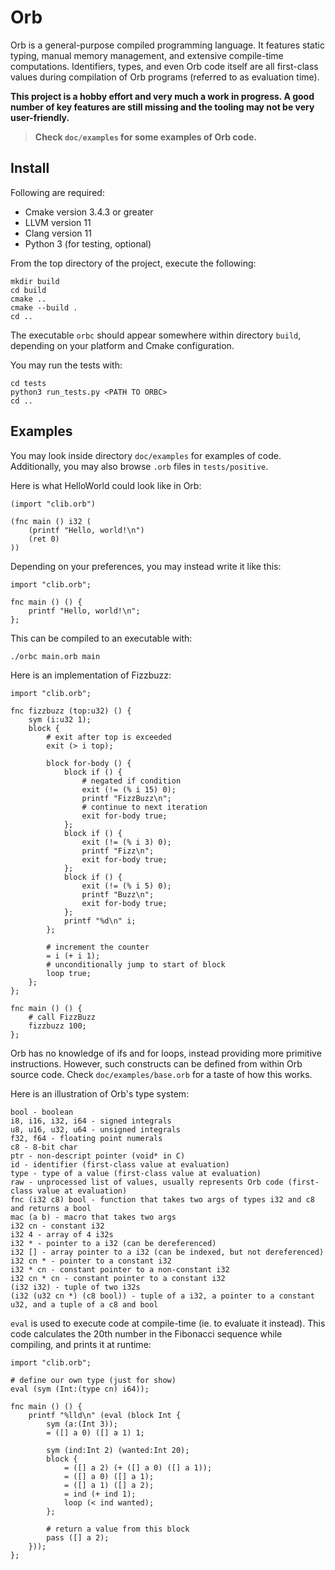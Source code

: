 # Orb

Orb is a general-purpose compiled programming language. It features static typing, manual memory management, and extensive compile-time computations. Identifiers, types, and even Orb code itself are all first-class values during compilation of Orb programs (referred to as evaluation time).

**This project is a hobby effort and very much a work in progress. A good number of key features are still missing and the tooling may not be very user-friendly.**

> **Check `doc/examples` for some examples of Orb code.**

## Install

Following are required:
 - Cmake version 3.4.3 or greater
 - LLVM version 11
 - Clang version 11
 - Python 3 (for testing, optional)

From the top directory of the project, execute the following:

```
mkdir build
cd build
cmake ..
cmake --build .
cd ..
```

The executable `orbc` should appear somewhere within directory `build`, depending on your platform and Cmake configuration.

You may run the tests with:

```
cd tests
python3 run_tests.py <PATH TO ORBC>
cd ..
```

## Examples

You may look inside directory `doc/examples` for examples of code. Additionally, you may also browse `.orb` files in `tests/positive`.

Here is what HelloWorld could look like in Orb:

```
(import "clib.orb")

(fnc main () i32 (
    (printf "Hello, world!\n")
    (ret 0)
))
```

Depending on your preferences, you may instead write it like this:

```
import "clib.orb";

fnc main () () {
    printf "Hello, world!\n";
};
```

This can be compiled to an executable with:

```
./orbc main.orb main
```

Here is an implementation of Fizzbuzz:

```
import "clib.orb";

fnc fizzbuzz (top:u32) () {
    sym (i:u32 1);
    block {
        # exit after top is exceeded
        exit (> i top);

        block for-body () {
            block if () {
                # negated if condition
                exit (!= (% i 15) 0);
                printf "FizzBuzz\n";
                # continue to next iteration
                exit for-body true;
            };
            block if () {
                exit (!= (% i 3) 0);
                printf "Fizz\n";
                exit for-body true;
            };
            block if () {
                exit (!= (% i 5) 0);
                printf "Buzz\n";
                exit for-body true;
            };
            printf "%d\n" i;
        };

        # increment the counter
        = i (+ i 1);
        # unconditionally jump to start of block
        loop true;
    };
};

fnc main () () {
    # call FizzBuzz
    fizzbuzz 100;
};
```

Orb has no knowledge of ifs and for loops, instead providing more primitive instructions. However, such constructs can be defined from within Orb source code. Check `doc/examples/base.orb` for a taste of how this works.

Here is an illustration of Orb's type system:

```
bool - boolean
i8, i16, i32, i64 - signed integrals
u8, u16, u32, u64 - unsigned integrals
f32, f64 - floating point numerals
c8 - 8-bit char
ptr - non-descript pointer (void* in C)
id - identifier (first-class value at evaluation)
type - type of a value (first-class value at evaluation)
raw - unprocessed list of values, usually represents Orb code (first-class value at evaluation)
fnc (i32 c8) bool - function that takes two args of types i32 and c8 and returns a bool
mac (a b) - macro that takes two args
i32 cn - constant i32
i32 4 - array of 4 i32s
i32 * - pointer to a i32 (can be dereferenced)
i32 [] - array pointer to a i32 (can be indexed, but not dereferenced)
i32 cn * - pointer to a constant i32
i32 * cn - constant pointer to a non-constant i32
i32 cn * cn - constant pointer to a constant i32
(i32 i32) - tuple of two i32s
(i32 (u32 cn *) (c8 bool)) - tuple of a i32, a pointer to a constant u32, and a tuple of a c8 and bool
```

`eval` is used to execute code at compile-time (ie. to evaluate it instead). This code calculates the 20th number in the Fibonacci sequence while compiling, and prints it at runtime:

```
import "clib.orb";

# define our own type (just for show)
eval (sym (Int:(type cn) i64));

fnc main () () {
    printf "%lld\n" (eval (block Int {
        sym (a:(Int 3));
        = ([] a 0) ([] a 1) 1;

        sym (ind:Int 2) (wanted:Int 20);
        block {
            = ([] a 2) (+ ([] a 0) ([] a 1));
            = ([] a 0) ([] a 1);
            = ([] a 1) ([] a 2);
            = ind (+ ind 1);
            loop (< ind wanted);
        };

        # return a value from this block
        pass ([] a 2);
    }));
};
```